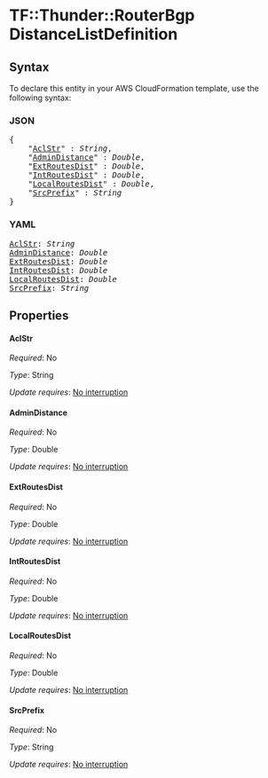# TF::Thunder::RouterBgp DistanceListDefinition

## Syntax

To declare this entity in your AWS CloudFormation template, use the following syntax:

### JSON

<pre>
{
    "<a href="#aclstr" title="AclStr">AclStr</a>" : <i>String</i>,
    "<a href="#admindistance" title="AdminDistance">AdminDistance</a>" : <i>Double</i>,
    "<a href="#extroutesdist" title="ExtRoutesDist">ExtRoutesDist</a>" : <i>Double</i>,
    "<a href="#introutesdist" title="IntRoutesDist">IntRoutesDist</a>" : <i>Double</i>,
    "<a href="#localroutesdist" title="LocalRoutesDist">LocalRoutesDist</a>" : <i>Double</i>,
    "<a href="#srcprefix" title="SrcPrefix">SrcPrefix</a>" : <i>String</i>
}
</pre>

### YAML

<pre>
<a href="#aclstr" title="AclStr">AclStr</a>: <i>String</i>
<a href="#admindistance" title="AdminDistance">AdminDistance</a>: <i>Double</i>
<a href="#extroutesdist" title="ExtRoutesDist">ExtRoutesDist</a>: <i>Double</i>
<a href="#introutesdist" title="IntRoutesDist">IntRoutesDist</a>: <i>Double</i>
<a href="#localroutesdist" title="LocalRoutesDist">LocalRoutesDist</a>: <i>Double</i>
<a href="#srcprefix" title="SrcPrefix">SrcPrefix</a>: <i>String</i>
</pre>

## Properties

#### AclStr

_Required_: No

_Type_: String

_Update requires_: [No interruption](https://docs.aws.amazon.com/AWSCloudFormation/latest/UserGuide/using-cfn-updating-stacks-update-behaviors.html#update-no-interrupt)

#### AdminDistance

_Required_: No

_Type_: Double

_Update requires_: [No interruption](https://docs.aws.amazon.com/AWSCloudFormation/latest/UserGuide/using-cfn-updating-stacks-update-behaviors.html#update-no-interrupt)

#### ExtRoutesDist

_Required_: No

_Type_: Double

_Update requires_: [No interruption](https://docs.aws.amazon.com/AWSCloudFormation/latest/UserGuide/using-cfn-updating-stacks-update-behaviors.html#update-no-interrupt)

#### IntRoutesDist

_Required_: No

_Type_: Double

_Update requires_: [No interruption](https://docs.aws.amazon.com/AWSCloudFormation/latest/UserGuide/using-cfn-updating-stacks-update-behaviors.html#update-no-interrupt)

#### LocalRoutesDist

_Required_: No

_Type_: Double

_Update requires_: [No interruption](https://docs.aws.amazon.com/AWSCloudFormation/latest/UserGuide/using-cfn-updating-stacks-update-behaviors.html#update-no-interrupt)

#### SrcPrefix

_Required_: No

_Type_: String

_Update requires_: [No interruption](https://docs.aws.amazon.com/AWSCloudFormation/latest/UserGuide/using-cfn-updating-stacks-update-behaviors.html#update-no-interrupt)

